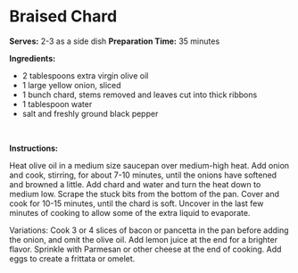 Braised Chard
=============

**Serves:** 2-3 as a side dish
 **Preparation Time:** 35 minutes

**Ingredients:**

-   2 tablespoons extra virgin olive oil
-   1 large yellow onion, sliced
-   1 bunch chard, stems removed and leaves cut into thick ribbons
-   1 tablespoon water
-   salt and freshly ground black pepper

 

**Instructions:**

Heat olive oil in a medium size saucepan over medium-high heat. Add onion and cook, stirring, for about 7-10 minutes, until the onions have softened and browned a little. Add chard and water and turn the heat down to medium low. Scrape the stuck bits from the bottom of the pan. Cover and cook for 10-15 minutes, until the chard is soft. Uncover in the last few minutes of cooking to allow some of the extra liquid to evaporate.

Variations: Cook 3 or 4 slices of bacon or pancetta in the pan before adding the onion, and omit the olive oil. Add lemon juice at the end for a brighter flavor. Sprinkle with Parmesan or other cheese at the end of cooking. Add eggs to create a frittata or omelet.
